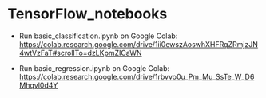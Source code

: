 # TensorFlow_notebooks

- Run basic_classification.ipynb on Google Colab:
https://colab.research.google.com/drive/1ii0ewszAoswhXHFRqZRmjzJN4wtVzFaT#scrollTo=dzLKpmZICaWN

- Run basic_regression.ipynb on Google Colab:
https://colab.research.google.com/drive/1rbvvo0u_Pm_Mu_SsTe_W_D6Mhqvl0d4Y

